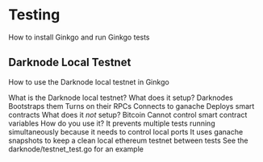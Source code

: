 # Testing

How to install Ginkgo and run Ginkgo tests

## Darknode Local Testnet

How to use the Darknode local testnet in Ginkgo

What is the Darknode local testnet?
What does it setup?
    Darknodes
    Bootstraps them
    Turns on their RPCs
    Connects to ganache
    Deploys smart contracts
What does it *not* setup?
    Bitcoin
    Cannot control smart contract variables
How do you use it?
    It prevents multiple tests running simultaneously because it needs to control local ports
    It uses ganache snapshots to keep a clean local ethereum testnet between tests
    See the darknode/testnet_test.go for an example
